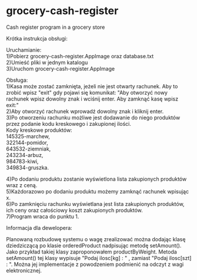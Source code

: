 # grocery-cash-register
Cash register program in a grocery store

Krótka instrukcja obsługi:

Uruchamianie:  
1)Pobierz grocery-cash-register.AppImage oraz database.txt  
2)Umieść pliki w jednym katalogu  
3)Uruchom grocery-cash-register.AppImage  

Obsługa:  
1)Kasa może zostać zamknięta, jeżeli nie jest otwarty rachunek. Aby to zrobić wpisz "exit" gdy pojawi się komunikat: 
"Aby otworzyć nowy rachunek wpisz dowolny znak i wciśnij enter. Aby zamknąć kasę wpisz exit:"  
2)Aby otworzyć rachunek wprowadź dowolny znak i kliknij enter.  
3)Po otworzeniu rachunku możliwe jest dodawanie do niego produktów przez podanie kodu kreskowego i zakupionej ilości.  
Kody kreskowe produktów:  
145325-marchew,  
322144-pomidor,  
643532-ziemniak,  
243234-arbuz,  
984783-kiwi,  
349834-gruszka.  

4)Po dodaniu produktu zostanie wyświetlona lista zakupionych produktów wraz z ceną.  
5)Każdorazowo po dodaniu produktu możemy zamknąć rachunek wpisując x.  
6)Po zamknięciu rachunku wyświetlana jest lista zakupionych produktów, ich ceny oraz całościowy koszt zakupionych produktów.  
7)Program wraca do punktu 1.  

Informacja dla dewelopera:

Planowaną rozbudowę systemu o wagę zrealizować można dodając klasę dziedziczącą po klasie orderedProduct nadpisując metodę setAmount().
Jako przykład takiej klasy zaproponowałem productByWeight. Metoda setAmount() tej klasy wypisuje "Podaj ilosc[kg] : " ,
zamiast "Podaj ilosc[szt] : ". Można jej implementacje z powodzeniem podmienić na odczyt z wagi elektronicznej.
